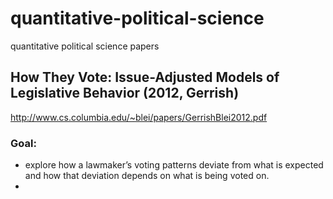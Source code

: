# quantitative-political-science
 quantitative political science papers


## How They Vote: Issue-Adjusted Models of Legislative Behavior (2012, Gerrish)
http://www.cs.columbia.edu/~blei/papers/GerrishBlei2012.pdf

### Goal: 
- explore how a lawmaker’s voting patterns deviate from what is expected and how that deviation depends on what is being voted on.
- 
